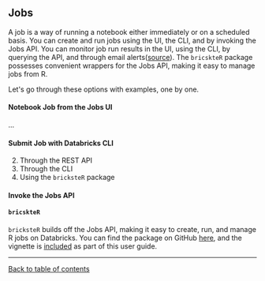 
## Jobs

A job is a way of running a notebook either immediately or on a scheduled basis. You can create and run jobs using the UI, the CLI, and by invoking the Jobs API. You can monitor job run results in the UI, using the CLI, by querying the API, and through email alerts([source](https://docs.databricks.com/jobs.html)). The `bricskteR` package possesses convenient wrappers for the Jobs API, making it easy to manage jobs from R.

Let's go through these options with examples, one by one.

#### Notebook Job from the Jobs UI

...


#### Submit Job with Databricks CLI
2. Through the REST API
3. Through the CLI
4. Using the `bricksteR` package

#### Invoke the Jobs API



#### `bricskteR`

`bricksteR` builds off the Jobs API, making it easy to create, run, and manage R jobs on Databricks.  You can find the package on GitHub [here](https://github.com/RafiKurlansik/bricksteR), and the vignette is [included](https://github.com/marygracemoesta/R-User-Guide/blob/master/R_in_Production/brickster.md) as part of this user guide.

___

[Back to table of contents](https://github.com/marygracemoesta/R-User-Guide#contents)
